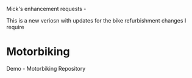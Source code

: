 Mick's enhancement requests -

This is a new veriosn with updates for the bike refurbishment changes I require


# Motorbiking
Demo - Motorbiking Repository
